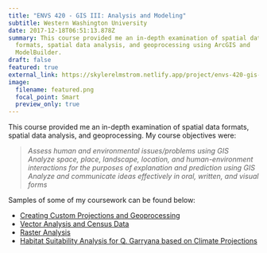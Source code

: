 ```yaml
---
title: "ENVS 420 - GIS III: Analysis and Modeling"
subtitle: Western Washington University
date: 2017-12-18T06:51:13.878Z
summary: This course provided me an in-depth examination of spatial data
  formats, spatial data analysis, and geoprocessing using ArcGIS and
  ModelBuilder.
draft: false
featured: true
external_link: https://skylerelmstrom.netlify.app/project/envs-420-gis-iii-analysis-and-modeling/
image:
  filename: featured.png
  focal_point: Smart
  preview_only: true
---
```

This course provided me an in-depth examination of spatial data formats, spatial data analysis, and geoprocessing. My course objectives were:

> *Assess human and environmental issues/problems using GIS*\
> *Analyze space, place, landscape, location, and human-environment interactions for the purposes of explanation and prediction using GIS*\
> *Analyze and communicate ideas effectively in oral, written, and visual forms*

Samples of some of my coursework can be found below:

* [Creating Custom Projections and Geoprocessing](https://skylerelmstrom.netlify.app/post/custom-projections-and-geogrocessing/)
* [Vector Analysis and Census Data](https://skylerelmstrom.netlify.app/post/vector-analysis-and-census-data/)
* [Raster Analysis](https://skylerelmstrom.netlify.app/post/raster-analysis/)
* [Habitat Suitability Analysis for Q. Garryana based on Climate Projections](https://skylerelmstrom.netlify.app/post/habitat-suitability-analysis-for-q-garryana-based-on-climate-projections/)